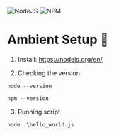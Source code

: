 ![NodeJS](https://img.shields.io/badge/node.js-6DA55F?style=for-the-badge&logo=node.js&logoColor=white) ![NPM](https://img.shields.io/badge/NPM-%23000000.svg?style=for-the-badge&logo=npm&logoColor=white)

# Ambient Setup 🔧

1. Install: https://nodejs.org/en/

2. Checking the version
```
node --version
```

```
npm --version
```

3. Running script
```
node .\hello_world.js
```
